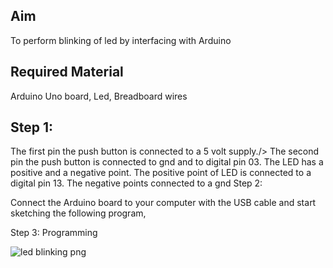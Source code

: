 ## Aim
To perform blinking of led by interfacing with Arduino
## Required Material
Arduino Uno board, Led, Breadboard
wires
## Step 1:
The first pin the push button is connected to a 5 volt supply./>
The second pin the push button is connected to gnd and to digital pin 03.
The LED has a positive and a negative point.
The positive point of LED is connected to a digital pin 13.
The negative points connected to a gnd
Step 2:
 
Connect the Arduino board to your computer with the USB cable and start sketching the following program, 
 
Step 3: Programming

![led blinking png](https://user-images.githubusercontent.com/109128832/180232823-3f527b67-8281-4d2e-b020-0acf9ac4288c.png)
